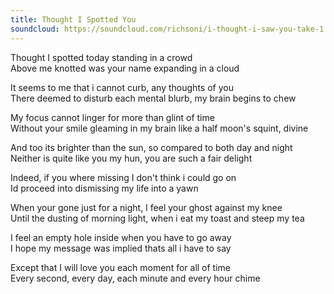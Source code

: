 ```yaml
---
title: Thought I Spotted You
soundcloud: https://soundcloud.com/richsoni/i-thought-i-saw-you-take-1
---
```


Thought I spotted today standing in a crowd  
Above me knotted was your name expanding in a cloud  

It seems to me that i cannot curb, any thoughts of you  
There deemed to disturb each mental blurb, my brain begins to chew  

My focus cannot linger for more than glint of time  
Without your smile gleaming in my brain like a half moon's squint, divine  

And too its brighter than the sun, so compared to both day and night  
Neither is quite like you my hun, you are such a fair delight  

Indeed, if you where missing I don't think i could go on  
Id proceed into dismissing my life into a yawn  

When your gone just for a night, I feel your ghost against my knee  
Until the dusting of morning light, when i eat my toast and steep my tea  

I feel an empty hole inside when you have to go away  
I hope my message was implied thats all i have to say  

Except that I will love you each moment for all of time  
Every second, every day, each minute and every hour chime  
